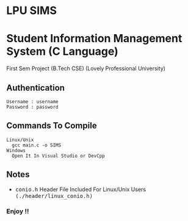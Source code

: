 # LPU SIMS 
# Student Information Management System (C Language)
First Sem Project (B.Tech CSE) (Lovely Professional University)

## Authentication
    Username : username
    Password : password

## Commands To Compile
    Linux/Unix
      gcc main.c -o SIMS
    Windows
      Open It In Visual Studio or DevCpp

## Notes
  - <kbd>conio.h</kbd> Header File Included For Linux/Unix Users <kbd>(./header/linux_conio.h)</kbd>
  
### Enjoy !!
